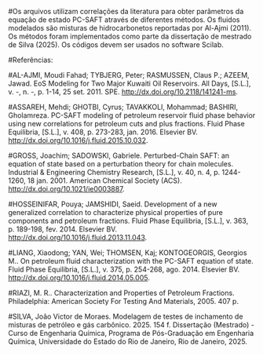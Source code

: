 #Os arquivos utilizam correlações da literatura para obter parâmetros da equação de estado PC-SAFT através de diferentes métodos. Os fluidos modelados são misturas de hidrocarbonetos reportadas por Al-Ajmi (2011). Os métodos foram implementados como parte da dissertação de mestrado de Silva (2025). Os códigos devem ser usados no software Scilab.

#Referências:

#AL-AJMI, Moudi Fahad; TYBJERG, Peter; RASMUSSEN, Claus P.; AZEEM, Jawad. EoS Modeling for Two Major Kuwaiti Oil Reservoirs. All Days, [S.L.], v. -, n. -, p. 1-14, 25 set. 2011. SPE. http://dx.doi.org/10.2118/141241-ms.

#ASSAREH, Mehdi; GHOTBI, Cyrus; TAVAKKOLI, Mohammad; BASHIRI, Gholamreza. PC-SAFT modeling of petroleum reservoir fluid phase behavior using new correlations for petroleum cuts and plus fractions. Fluid Phase Equilibria, [S.L.], v. 408, p. 273-283, jan. 2016. Elsevier BV. http://dx.doi.org/10.1016/j.fluid.2015.10.032.

#GROSS, Joachim; SADOWSKI, Gabriele. Perturbed-Chain SAFT: an equation of state based on a perturbation theory for chain molecules. Industrial & Engineering Chemistry Research, [S.L.], v. 40, n. 4, p. 1244-1260, 18 jan. 2001. American Chemical Society (ACS). http://dx.doi.org/10.1021/ie0003887.

#HOSSEINIFAR, Pouya; JAMSHIDI, Saeid. Development of a new generalized correlation to characterize physical properties of pure components and petroleum fractions. Fluid Phase Equilibria, [S.L.], v. 363, p. 189-198, fev. 2014. Elsevier BV. http://dx.doi.org/10.1016/j.fluid.2013.11.043.

#LIANG, Xiaodong; YAN, Wei; THOMSEN, Kaj; KONTOGEORGIS, Georgios M.. On petroleum fluid characterization with the PC-SAFT equation of state. Fluid Phase Equilibria, [S.L.], v. 375, p. 254-268, ago. 2014. Elsevier BV. http://dx.doi.org/10.1016/j.fluid.2014.05.005.

#RIAZI, M. R.. Characterization and Properties of Petroleum Fractions. Philadelphia: American Society For Testing And Materials, 2005. 407 p.

#SILVA, João Victor de Moraes. Modelagem de testes de inchamento de misturas de petróleo e gás carbônico. 2025. 154 f. Dissertação (Mestrado) - Curso de Engenharia Química, Programa de Pós-Graduação em Engenharia Química, Universidade do Estado do Rio de Janeiro, Rio de Janeiro, 2025.

